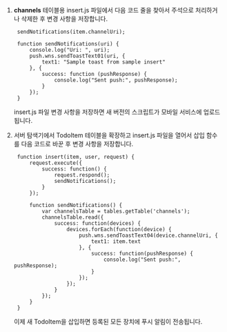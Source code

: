 1. **channels** 테이블용 insert.js 파일에서 다음 코드 줄을 찾아서 주석으로 처리하거나 삭제한 후 변경 사항을 저장합니다.

		sendNotifications(item.channelUri);

		function sendNotifications(uri) {
		    console.log("Uri: ", uri);
		    push.wns.sendToastText01(uri, {
		        text1: "Sample toast from sample insert"
		    }, {
		        success: function (pushResponse) {
		            console.log("Sent push:", pushResponse);
		        }
		    });
		}
		
	insert.js 파일 변경 사항을 저장하면 새 버전의 스크립트가 모바일 서비스에 업로드 됩니다.

2. 서버 탐색기에서 TodoItem 테이블을 확장하고 insert.js 파일을 열어서 삽입 함수를 다음 코드로 바꾼 후 변경 사항을 저장합니다.

		function insert(item, user, request) {
			request.execute({
				success: function() {
					request.respond();
					sendNotifications();
				}
			});
		
			function sendNotifications() {
				var channelsTable = tables.getTable('channels');
				channelsTable.read({
					success: function(devices) {
						devices.forEach(function(device) {
							push.wns.sendToastText04(device.channelUri, {
								text1: item.text
							}, {
								success: function(pushResponse) {
									console.log("Sent push:", pushResponse);
								}
							});
						});
					}
				});
			}
		}
		
	이제 새 TodoItem을 삽입하면 등록된 모든 장치에 푸시 알림이 전송됩니다.

<!---HONumber=August15_HO6-->